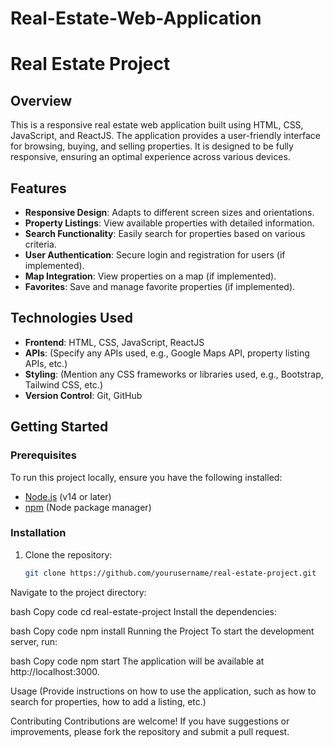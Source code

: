 # Real-Estate-Web-Application
# Real Estate Project

## Overview

This is a responsive real estate web application built using HTML, CSS, JavaScript, and ReactJS. The application provides a user-friendly interface for browsing, buying, and selling properties. It is designed to be fully responsive, ensuring an optimal experience across various devices.

## Features

- **Responsive Design**: Adapts to different screen sizes and orientations.
- **Property Listings**: View available properties with detailed information.
- **Search Functionality**: Easily search for properties based on various criteria.
- **User Authentication**: Secure login and registration for users (if implemented).
- **Map Integration**: View properties on a map (if implemented).
- **Favorites**: Save and manage favorite properties (if implemented).

## Technologies Used

- **Frontend**: HTML, CSS, JavaScript, ReactJS
- **APIs**: (Specify any APIs used, e.g., Google Maps API, property listing APIs, etc.)
- **Styling**: (Mention any CSS frameworks or libraries used, e.g., Bootstrap, Tailwind CSS, etc.)
- **Version Control**: Git, GitHub

## Getting Started

### Prerequisites

To run this project locally, ensure you have the following installed:

- [Node.js](https://nodejs.org/) (v14 or later)
- [npm](https://www.npmjs.com/) (Node package manager)

### Installation

1. Clone the repository:

   ```bash
   git clone https://github.com/yourusername/real-estate-project.git
Navigate to the project directory:

bash
Copy code
cd real-estate-project
Install the dependencies:

bash
Copy code
npm install
Running the Project
To start the development server, run:

bash
Copy code
npm start
The application will be available at http://localhost:3000.

Usage
(Provide instructions on how to use the application, such as how to search for properties, how to add a listing, etc.)

Contributing
Contributions are welcome! If you have suggestions or improvements, please fork the repository and submit a pull request.
